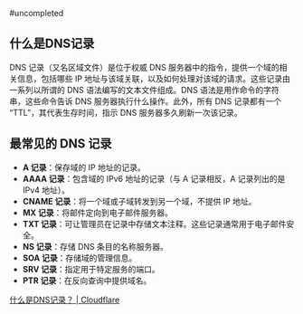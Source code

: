 #uncompleted

## 什么是DNS记录

DNS 记录（又名区域文件）是位于权威 DNS 服务器中的指令，提供一个域的相关信息，包括哪些 IP 地址与该域关联，以及如何处理对该域的请求。这些记录由一系列以所谓的 DNS 语法编写的文本文件组成。DNS 语法是用作命令的字符串，这些命令告诉 DNS 服务器执行什么操作。此外，所有 DNS 记录都有一个 “TTL”，其代表生存时间，指示 DNS 服务器多久刷新一次该记录。

## 最常见的 DNS 记录

- **A 记录**：保存域的 IP 地址的记录。
- **AAAA 记录**：包含域的 IPv6 地址的记录（与 A 记录相反，A 记录列出的是 IPv4 地址）。
- **CNAME 记录**：将一个域或子域转发到另一个域，不提供 IP 地址。
- **MX 记录**：将邮件定向到电子邮件服务器。
- **TXT 记录**：可让管理员在记录中存储文本注释。这些记录通常用于电子邮件安全。
- **NS 记录**：存储 DNS 条目的名称服务器。
- **SOA 记录**：存储域的管理信息。
- **SRV 记录**：指定用于特定服务的端口。
- **PTR 记录**：在反向查询中提供域名。

[什么是DNS记录？ | Cloudflare](https://www.cloudflare.com/zh-cn/learning/dns/dns-records/)
